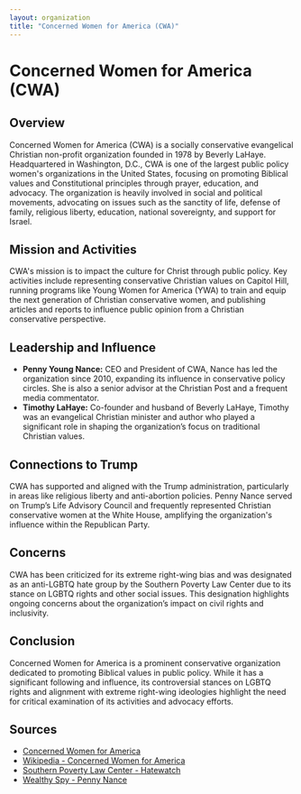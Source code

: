 ```yaml
---
layout: organization
title: "Concerned Women for America (CWA)"
---
```


# Concerned Women for America (CWA)

## Overview
Concerned Women for America (CWA) is a socially conservative evangelical Christian non-profit organization founded in 1978 by Beverly LaHaye. Headquartered in Washington, D.C., CWA is one of the largest public policy women's organizations in the United States, focusing on promoting Biblical values and Constitutional principles through prayer, education, and advocacy. The organization is heavily involved in social and political movements, advocating on issues such as the sanctity of life, defense of family, religious liberty, education, national sovereignty, and support for Israel.

## Mission and Activities
CWA's mission is to impact the culture for Christ through public policy. Key activities include representing conservative Christian values on Capitol Hill, running programs like Young Women for America (YWA) to train and equip the next generation of Christian conservative women, and publishing articles and reports to influence public opinion from a Christian conservative perspective.

## Leadership and Influence
- **Penny Young Nance:** CEO and President of CWA, Nance has led the organization since 2010, expanding its influence in conservative policy circles. She is also a senior advisor at the Christian Post and a frequent media commentator.
- **Timothy LaHaye:** Co-founder and husband of Beverly LaHaye, Timothy was an evangelical Christian minister and author who played a significant role in shaping the organization’s focus on traditional Christian values.

## Connections to Trump
CWA has supported and aligned with the Trump administration, particularly in areas like religious liberty and anti-abortion policies. Penny Nance served on Trump’s Life Advisory Council and frequently represented Christian conservative women at the White House, amplifying the organization's influence within the Republican Party.

## Concerns
CWA has been criticized for its extreme right-wing bias and was designated as an anti-LGBTQ hate group by the Southern Poverty Law Center due to its stance on LGBTQ rights and other social issues. This designation highlights ongoing concerns about the organization’s impact on civil rights and inclusivity.

## Conclusion
Concerned Women for America is a prominent conservative organization dedicated to promoting Biblical values in public policy. While it has a significant following and influence, its controversial stances on LGBTQ rights and alignment with extreme right-wing ideologies highlight the need for critical examination of its activities and advocacy efforts.

## Sources
- [Concerned Women for America](https://concernedwomen.org)
- [Wikipedia - Concerned Women for America](https://en.wikipedia.org/wiki/Concerned_Women_for_America)
- [Southern Poverty Law Center - Hatewatch](https://www.splcenter.org)
- [Wealthy Spy - Penny Nance](https://wealthyspy.com)
